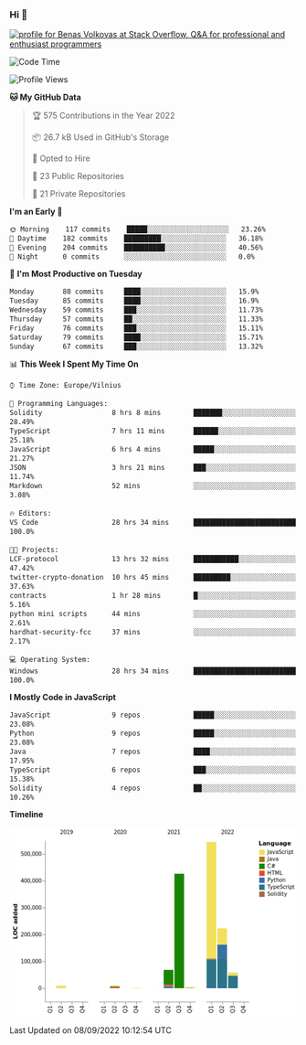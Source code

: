 ### Hi 👋
<a href="https://stackoverflow.com/users/14954249/benas-volkovas"><img src="https://stackoverflow.com/users/flair/14954249.png?theme=dark" width="208" height="58" alt="profile for Benas Volkovas at Stack Overflow, Q&amp;A for professional and enthusiast programmers" title="profile for Benas Volkovas at Stack Overflow, Q&amp;A for professional and enthusiast programmers"></a>

<!--START_SECTION:waka-->
![Code Time](http://img.shields.io/badge/Code%20Time-909%20hrs%2040%20mins-blue)

![Profile Views](http://img.shields.io/badge/Profile%20Views-1-blue)

**🐱 My GitHub Data** 

> 🏆 575 Contributions in the Year 2022
 > 
> 📦 26.7 kB Used in GitHub's Storage 
 > 
> 💼 Opted to Hire
 > 
> 📜 23 Public Repositories 
 > 
> 🔑 21 Private Repositories  
 > 
**I'm an Early 🐤** 

```text
🌞 Morning    117 commits    █████░░░░░░░░░░░░░░░░░░░░   23.26% 
🌆 Daytime    182 commits    █████████░░░░░░░░░░░░░░░░   36.18% 
🌃 Evening    204 commits    ██████████░░░░░░░░░░░░░░░   40.56% 
🌙 Night      0 commits      ░░░░░░░░░░░░░░░░░░░░░░░░░   0.0%

```
📅 **I'm Most Productive on Tuesday** 

```text
Monday       80 commits     ████░░░░░░░░░░░░░░░░░░░░░   15.9% 
Tuesday      85 commits     ████░░░░░░░░░░░░░░░░░░░░░   16.9% 
Wednesday    59 commits     ███░░░░░░░░░░░░░░░░░░░░░░   11.73% 
Thursday     57 commits     ██░░░░░░░░░░░░░░░░░░░░░░░   11.33% 
Friday       76 commits     ███░░░░░░░░░░░░░░░░░░░░░░   15.11% 
Saturday     79 commits     ████░░░░░░░░░░░░░░░░░░░░░   15.71% 
Sunday       67 commits     ███░░░░░░░░░░░░░░░░░░░░░░   13.32%

```


📊 **This Week I Spent My Time On** 

```text
⌚︎ Time Zone: Europe/Vilnius

💬 Programming Languages: 
Solidity                 8 hrs 8 mins        ███████░░░░░░░░░░░░░░░░░░   28.49% 
TypeScript               7 hrs 11 mins       ██████░░░░░░░░░░░░░░░░░░░   25.18% 
JavaScript               6 hrs 4 mins        █████░░░░░░░░░░░░░░░░░░░░   21.27% 
JSON                     3 hrs 21 mins       ███░░░░░░░░░░░░░░░░░░░░░░   11.74% 
Markdown                 52 mins             ░░░░░░░░░░░░░░░░░░░░░░░░░   3.08%

🔥 Editors: 
VS Code                  28 hrs 34 mins      █████████████████████████   100.0%

🐱‍💻 Projects: 
LCF-protocol             13 hrs 32 mins      ███████████░░░░░░░░░░░░░░   47.42% 
twitter-crypto-donation  10 hrs 45 mins      █████████░░░░░░░░░░░░░░░░   37.63% 
contracts                1 hr 28 mins        █░░░░░░░░░░░░░░░░░░░░░░░░   5.16% 
python mini scripts      44 mins             ░░░░░░░░░░░░░░░░░░░░░░░░░   2.61% 
hardhat-security-fcc     37 mins             ░░░░░░░░░░░░░░░░░░░░░░░░░   2.17%

💻 Operating System: 
Windows                  28 hrs 34 mins      █████████████████████████   100.0%

```

**I Mostly Code in JavaScript** 

```text
JavaScript               9 repos             █████░░░░░░░░░░░░░░░░░░░░   23.08% 
Python                   9 repos             █████░░░░░░░░░░░░░░░░░░░░   23.08% 
Java                     7 repos             ████░░░░░░░░░░░░░░░░░░░░░   17.95% 
TypeScript               6 repos             ███░░░░░░░░░░░░░░░░░░░░░░   15.38% 
Solidity                 4 repos             ██░░░░░░░░░░░░░░░░░░░░░░░   10.26%

```


**Timeline**

![Chart not found](https://raw.githubusercontent.com/BenasVolkovas/BenasVolkovas/main/charts/bar_graph.png) 


 Last Updated on 08/09/2022 10:12:54 UTC
<!--END_SECTION:waka-->
